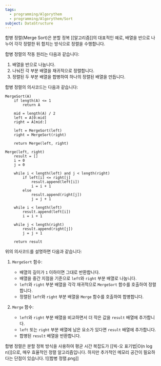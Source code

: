 ```yaml
---
tags:
  - programming/Algorythem
  - programming/Algorythem/Sort
subject: DataStructure
---
```

합병 정렬(Merge Sort)은 분할 정복 [[알고리즘]]의 대표적인 예로, 배열을 반으로 나누어 각각 정렬한 뒤 합치는 방식으로 정렬을 수행합니다.

합병 정렬의 작동 원리는 다음과 같습니다:

1. 배열을 반으로 나눕니다.
2. 나눠진 각 부분 배열을 재귀적으로 정렬합니다.
3. 정렬된 두 부분 배열을 합병하여 하나의 정렬된 배열을 만듭니다.

합병 정렬의 의사코드는 다음과 같습니다:

```
MergeSort(A)
    if length(A) <= 1
        return A
    
    mid = length(A) / 2
    left = A[0:mid]
    right = A[mid:]
    
    left = MergeSort(left)
    right = MergeSort(right)
    
    return Merge(left, right)

Merge(left, right)
    result = []
    i = 0
    j = 0
    
    while i < length(left) and j < length(right)
        if left[i] <= right[j]
            result.append(left[i])
            i = i + 1
        else
            result.append(right[j])
            j = j + 1
    
    while i < length(left)
        result.append(left[i])
        i = i + 1
    
    while j < length(right)
        result.append(right[j])
        j = j + 1
    
    return result
```

위의 의사코드를 설명하면 다음과 같습니다:

1. `MergeSort` 함수:
   - 배열의 길이가 `1` 이하이면 그대로 반환합니다.
   - 배열을 중간 지점을 기준으로 `left`와 `right` 부분 배열로 나눕니다.
   - `left`와 `right` 부분 배열을 각각 재귀적으로 `MergeSort` 함수를 호출하여 정렬합니다.
   - 정렬된 `left`와 `right` 부분 배열을 `Merge` 함수를 호출하여 합병합니다.

2. `Merge` 함수:
   - `left`와 `right` 부분 배열을 비교하면서 더 작은 값을 `result` 배열에 추가합니다.
   - `left` 또는 `right` 부분 배열에 남은 요소가 있다면 `result` 배열에 추가합니다.
   - 합병된 `result` 배열을 반환합니다.

합병 정렬은 분할 정복 방식을 사용하여 평균 시간 복잡도가 [[빅-오 표기법|O(n log n)]]으로, 매우 효율적인 정렬 알고리즘입니다. 하지만 추가적인 메모리 공간이 필요하다는 단점이 있습니다. 
![[합병 정렬.png]]